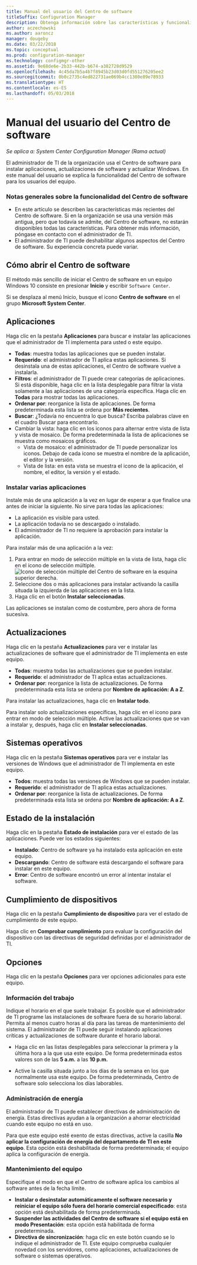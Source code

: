 ```yaml
---
title: Manual del usuario del Centro de software
titleSuffix: Configuration Manager
description: Obtenga información sobre las características y funcionalidad del Centro de software
author: aczechowski
ms.author: aaroncz
manager: dougeby
ms.date: 03/22/2018
ms.topic: conceptual
ms.prod: configuration-manager
ms.technology: configmgr-other
ms.assetid: 9e68de6e-2b33-442b-b674-a382728d9529
ms.openlocfilehash: 4c45da7b5a4b7f8945b23d03d0fd551276205ee2
ms.sourcegitcommit: 0b0c2735c4ed822731ae069b4cc1380e89e78933
ms.translationtype: HT
ms.contentlocale: es-ES
ms.lasthandoff: 05/03/2018
---
```

# <a name="software-center-user-guide"></a>Manual del usuario del Centro de software

*Se aplica a: System Center Configuration Manager (Rama actual)*

El administrador de TI de la organización usa el Centro de software para instalar aplicaciones, actualizaciones de software y actualizar Windows. En este manual del usuario se explica la funcionalidad del Centro de software para los usuarios del equipo.

### <a name="general-notes-about-software-center-functionality"></a>Notas generales sobre la funcionalidad del Centro de software
- En este artículo se describen las características más recientes del Centro de software. Si en la organización se usa una versión más antigua, pero que todavía se admite, del Centro de software, no estarán disponibles todas las características. Para obtener más información, póngase en contacto con el administrador de TI.
- El administrador de TI puede deshabilitar algunos aspectos del Centro de software. Su experiencia concreta puede variar.
<!-- - Your IT admin may change the color of Software Center, and add your organization's logo. The images in this article show the default experience. -->



## <a name="how-to-open-software-center"></a>Cómo abrir el Centro de software

El método más sencillo de iniciar el Centro de software en un equipo Windows 10 consiste en presionar **Inicio** y escribir `Software Center`. 

Si se desplaza al menú Inicio, busque el icono **Centro de software** en el grupo **Microsoft System Center**.



## <a name="applications"></a>Aplicaciones

Haga clic en la pestaña **Aplicaciones** para buscar e instalar las aplicaciones que el administrador de TI implementa para usted o este equipo.
- **Todas**: muestra todas las aplicaciones que se pueden instalar.
- **Requerido**: el administrador de TI aplica estas aplicaciones. Si desinstala una de estas aplicaciones, el Centro de software vuelve a instalarla.
- **Filtros**: el administrador de TI puede crear categorías de aplicaciones. Si está disponible, haga clic en la lista desplegable para filtrar la vista solamente a las aplicaciones de una categoría específica. Haga clic en **Todas** para mostrar todas las aplicaciones.
- **Ordenar por**: reorganice la lista de aplicaciones. De forma predeterminada esta lista se ordena por **Más recientes**.
- **Buscar**: ¿Todavía no encuentra lo que busca? Escriba palabras clave en el cuadro Buscar para encontrarlo.
-  Cambiar la vista: haga clic en los iconos para alternar entre vista de lista y vista de mosaico. De forma predeterminada la lista de aplicaciones se muestra como mosaicos gráficos. 
    - Vista de mosaico: el administrador de TI puede personalizar los iconos. Debajo de cada icono se muestra el nombre de la aplicación, el editor y la versión. 
    - Vista de lista: en esta vista se muestra el icono de la aplicación, el nombre, el editor, la versión y el estado. 


### <a name="install-multiple-applications"></a>Instalar varias aplicaciones 
<!-- 1357126 -->
Instale más de una aplicación a la vez en lugar de esperar a que finalice una antes de iniciar la siguiente. No sirve para todas las aplicaciones:
- La aplicación es visible para usted.
- La aplicación todavía no se descargado o instalado.
- El administrador de TI no requiere la aprobación para instalar la aplicación.

Para instalar más de una aplicación a la vez:
 1. Para entrar en modo de selección múltiple en la vista de lista, haga clic en el icono de selección múltiple. ![Icono de selección múltiple del Centro de software](media/software-center-multi-select-apps.png) en la esquina superior derecha.
 2. Seleccione dos o más aplicaciones para instalar activando la casilla situada la izquierda de las aplicaciones en la lista.
 3. Haga clic en el botón **Instalar seleccionadas**.

Las aplicaciones se instalan como de costumbre, pero ahora de forma sucesiva.




## <a name="updates"></a>Actualizaciones

Haga clic en la pestaña **Actualizaciones** para ver e instalar las actualizaciones de software que el administrador de TI implementa en este equipo.  
- **Todas**: muestra todas las actualizaciones que se pueden instalar.
- **Requerido**: el administrador de TI aplica estas actualizaciones.
- **Ordenar por**: reorganice la lista de actualizaciones. De forma predeterminada esta lista se ordena por **Nombre de aplicación: A a Z**.

Para instalar las actualizaciones, haga clic en **Instalar todo**.

Para instalar solo actualizaciones específicas, haga clic en el icono para entrar en modo de selección múltiple. Active las actualizaciones que se van a instalar y, después, haga clic en **Instalar seleccionadas**.



## <a name="operating-systems"></a>Sistemas operativos

Haga clic en la pestaña **Sistemas operativos** para ver e instalar las versiones de Windows que el administrador de TI implementa en este equipo.  
- **Todos**: muestra todas las versiones de Windows que se pueden instalar.
- **Requerido**: el administrador de TI aplica estas actualizaciones.
- **Ordenar por**: reorganice la lista de actualizaciones. De forma predeterminada esta lista se ordena por **Nombre de aplicación: A a Z**.



## <a name="installation-status"></a>Estado de la instalación

Haga clic en la pestaña **Estado de instalación** para ver el estado de las aplicaciones. Puede ver los estados siguientes:
- **Instalado**: Centro de software ya ha instalado esta aplicación en este equipo.
- **Descargando**: Centro de software está descargando el software para instalar en este equipo.
- **Error**: Centro de software encontró un error al intentar instalar el software.



## <a name="device-compliance"></a>Cumplimiento de dispositivos

Haga clic en la pestaña **Cumplimiento de dispositivo** para ver el estado de cumplimiento de este equipo.

Haga clic en **Comprobar cumplimiento** para evaluar la configuración del dispositivo con las directivas de seguridad definidas por el administrador de TI.



## <a name="options"></a>Opciones

Haga clic en la pestaña **Opciones** para ver opciones adicionales para este equipo.

### <a name="work-information"></a>Información del trabajo

Indique el horario en el que suele trabajar. Es posible que el administrador de TI programe las instalaciones de software fuera de su horario laboral. Permita al menos cuatro horas al día para las tareas de mantenimiento del sistema. El administrador de TI puede seguir instalando aplicaciones críticas y actualizaciones de software durante el horario laboral.

- Haga clic en las listas desplegables para seleccionar la primera y la última hora a la que usa este equipo. De forma predeterminada estos valores son de las **5 a.m.** a las **10 p.m.**

- Active la casilla situada junto a los días de la semana en los que normalmente usa este equipo. De forma predeterminada, Centro de software solo selecciona los días laborables.  


### <a name="power-management"></a>Administración de energía

El administrador de TI puede establecer directivas de administración de energía. Estas directivas ayudan a la organización a ahorrar electricidad cuando este equipo no está en uso. 

Para que este equipo esté exento de estas directivas, active la casilla **No aplicar la configuración de energía del departamento de TI en este equipo**. Esta opción está deshabilitada de forma predeterminada; el equipo aplica la configuración de energía. 


### <a name="computer-maintenance"></a>Mantenimiento del equipo

Especifique el modo en que el Centro de software aplica los cambios al software antes de la fecha límite.
- **Instalar o desinstalar automáticamente el software necesario y reiniciar el equipo sólo fuera del horario comercial especificado**: esta opción está deshabilitada de forma predeterminada.
- **Suspender las actividades del Centro de software si el equipo está en modo Presentación**: esta opción está habilitada de forma predeterminada.
- **Directiva de sincronización**: haga clic en este botón cuando se lo indique el administrador de TI. Este equipo comprueba cualquier novedad con los servidores, como aplicaciones, actualizaciones de software o sistemas operativos.

